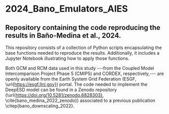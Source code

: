 # 2024_Bano_Emulators_AIES
## Repository containing the code reproducing the results in Baño-Medina et al., 2024. 
This repository consists of a collection of Python scripts encapsulating the base functions needed to reproduce the results. Additionally, it includes a Jupyter Notebook illustrating how to apply those functions.

Both GCM and RCM data used in this study ---from the Coupled Model Intercomparison Project Phase 5 (CMIP5) and CORDEX, respectively,--- are openly available from the Earth System Grid Federation (ESGF, \url{https://esgf.llnl.gov}) portal. The code needed to implement the DeepESD model can be found in a Zenodo repository (\url{https://doi.org/10.5281/zenodo.6828303}, \cite{bano_medina_2022_zenodo}) associated to a previous publication \citep{bano_downscaling_2022}.

